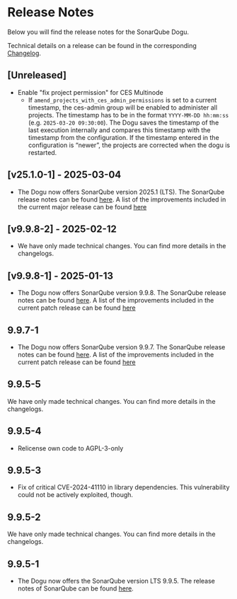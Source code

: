 # Release Notes

Below you will find the release notes for the SonarQube Dogu. 

Technical details on a release can be found in the corresponding [Changelog](https://docs.cloudogu.com/en/docs/dogus/sonar/CHANGELOG/).

## [Unreleased]
* Enable "fix project permission" for CES Multinode
  * If `amend_projects_with_ces_admin_permissions` is set to a current timestamp, the ces-admin group will be enabled to administer all projects.
    The timestamp has to be in the format `YYYY-MM-DD hh:mm:ss` (e.g. `2025-03-20 09:30:00`).
    The Dogu saves the timestamp of the last execution internally and compares this timestamp with the timestamp from the configuration.
    If the timestamp entered in the configuration is “newer”, the projects are corrected when the dogu is restarted.

## [v25.1.0-1] - 2025-03-04
* The Dogu now offers SonarQube version 2025.1 (LTS). The SonarQube release notes can be found [here](https://docs.sonarsource.com/sonarqube-server/2025.1/server-upgrade-and-maintenance/release-notes-and-notices/release-notes/).
  A list of the improvements included in the current major release can be found [here](https://sonarsource.atlassian.net/issues/?jql=project%20%3D%2010139%20AND%20fixVersion%20%3D%2015952%20AND%20issuetype%20%21%3D%20Task)

## [v9.9.8-2] - 2025-02-12
* We have only made technical changes. You can find more details in the changelogs.

## [v9.9.8-1] - 2025-01-13
* The Dogu now offers SonarQube version 9.9.8. The SonarQube release notes can be found [here](https://docs.sonarsource.com/sonarqube/latest/setup-and-upgrade/release-upgrade-notes/#release-9.9-upgrade-notes).
A list of the improvements included in the current patch release can be found [here](https://sonarsource.atlassian.net/issues/?jql=project%20%3D%2010139%20AND%20fixVersion%20%3D%2016011%20AND%20issuetype%20%21%3D%20Task)

## 9.9.7-1
* The Dogu now offers SonarQube version 9.9.7. The SonarQube release notes can be found [here](https://docs.sonarsource.com/sonarqube/latest/setup-and-upgrade/release-upgrade-notes/#release-9.9-upgrade-notes).
A list of the improvements included in the current patch release can be found [here](https://sonarsource.atlassian.net/issues/?jql=project%20%3D%2010139%20AND%20fixVersion%20%3D%2015864%20AND%20issuetype%20%21%3D%20Task)

## 9.9.5-5
We have only made technical changes. You can find more details in the changelogs.

## 9.9.5-4
- Relicense own code to AGPL-3-only

## 9.9.5-3
* Fix of critical CVE-2024-41110 in library dependencies. This vulnerability could not be actively exploited, though.

## 9.9.5-2
We have only made technical changes. You can find more details in the changelogs.

## 9.9.5-1

* The Dogu now offers the SonarQube version LTS 9.9.5. The release notes of SonarQube can be found [here](https://docs.sonarsource.com/sonarqube/latest/setup-and-upgrade/release-upgrade-notes/#release-9.9-upgrade-notes).